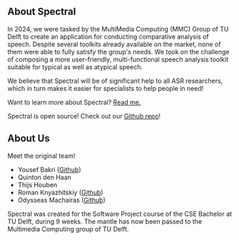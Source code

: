 ## About Spectral

In 2024, we were tasked by the MultiMedia Computing (MMC) Group of TU Delft to create an application for conducting comparative analysis of speech. Despite several toolkits already available on the market, none of them were able to fully satisfy the group's needs. We took on the challenge of composing a more user-friendly, multi-functional speech analysis toolkit suitable for typical as well as atypical speech.

We believe that Spectral will be of significant help to all ASR researchers, which in turn makes it easier for specialists to help people in need!

Want to learn more about Spectral? [Read me.](https://github.com/TU-Delft-SALT-Group/spectral/blob/main/README.md)

Spectral is open source! Check out our [Github repo](https://github.com/TU-Delft-SALT-Group/spectral)!

## About Us

Meet the original team!

- Yousef Bakri ([Github](https://github.com/dprin))
- Quinton den Haan
- Thijs Houben
- Roman Knyazhitskiy ([Github](https://github.com/knyazer))
- Odysseas Machairas ([Github](https://github.com/Odilf))

Spectral was created for the Software Project course of the CSE Bachelor at TU Delft, during 9 weeks. The mantle has now been passed to the Multimedia Computing group of TU Delft.
